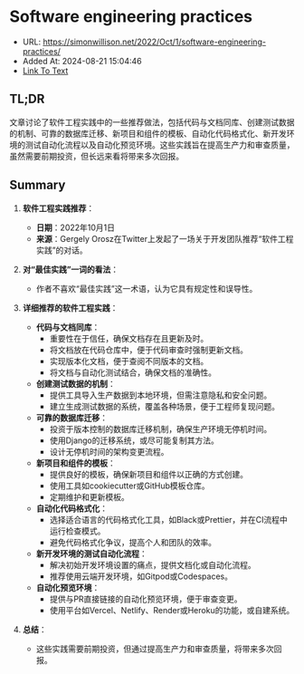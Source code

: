 # Software engineering practices
- URL: https://simonwillison.net/2022/Oct/1/software-engineering-practices/
- Added At: 2024-08-21 15:04:46
- [Link To Text](2024-08-21-software-engineering-practices_raw.md)

## TL;DR
文章讨论了软件工程实践中的一些推荐做法，包括代码与文档同库、创建测试数据的机制、可靠的数据库迁移、新项目和组件的模板、自动化代码格式化、新开发环境的测试自动化流程以及自动化预览环境。这些实践旨在提高生产力和审查质量，虽然需要前期投资，但长远来看将带来多次回报。

## Summary
1. **软件工程实践推荐**：
   - **日期**：2022年10月1日
   - **来源**：Gergely Orosz在Twitter上发起了一场关于开发团队推荐“软件工程实践”的对话。

2. **对“最佳实践”一词的看法**：
   - 作者不喜欢“最佳实践”这一术语，认为它具有规定性和误导性。

3. **详细推荐的软件工程实践**：
   - **代码与文档同库**：
     - 重要性在于信任，确保文档存在且更新及时。
     - 将文档放在代码仓库中，便于代码审查时强制更新文档。
     - 实现版本化文档，便于查阅不同版本的文档。
     - 将文档与自动化测试结合，确保文档的准确性。
   - **创建测试数据的机制**：
     - 提供工具导入生产数据到本地环境，但需注意隐私和安全问题。
     - 建立生成测试数据的系统，覆盖各种场景，便于工程师复现问题。
   - **可靠的数据库迁移**：
     - 投资于版本控制的数据库迁移机制，确保生产环境无停机时间。
     - 使用Django的迁移系统，或尽可能复制其方法。
     - 设计无停机时间的架构变更流程。
   - **新项目和组件的模板**：
     - 提供良好的模板，确保新项目和组件以正确的方式创建。
     - 使用工具如cookiecutter或GitHub模板仓库。
     - 定期维护和更新模板。
   - **自动化代码格式化**：
     - 选择适合语言的代码格式化工具，如Black或Prettier，并在CI流程中运行检查模式。
     - 避免代码格式化争议，提高个人和团队的效率。
   - **新开发环境的测试自动化流程**：
     - 解决初始开发环境设置的痛点，提供文档化或自动化流程。
     - 推荐使用云端开发环境，如Gitpod或Codespaces。
   - **自动化预览环境**：
     - 提供与PR直接链接的自动化预览环境，便于审查变更。
     - 使用平台如Vercel、Netlify、Render或Heroku的功能，或自建系统。

4. **总结**：
   - 这些实践需要前期投资，但通过提高生产力和审查质量，将带来多次回报。
